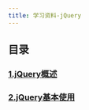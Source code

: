 ```yaml
---
title: 学习资料-jQuery
---
```


## 目录

### [1.jQuery概述](1.jQuery概述.html)

### [2.jQuery基本使用](2.jQuery基本使用.html)
